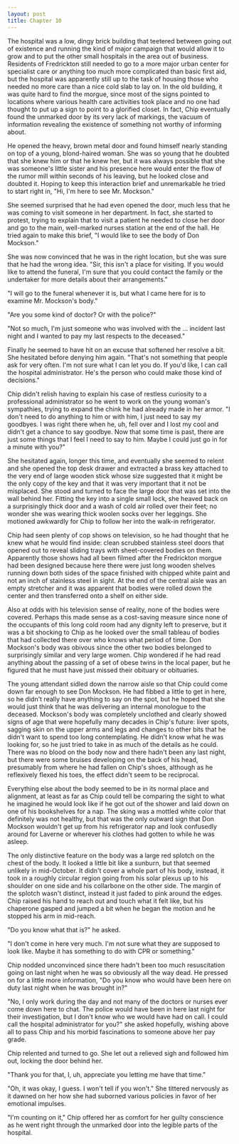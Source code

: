 ```yaml
---
layout: post
title: Chapter 10
---
```


The hospital was a low, dingy brick building that teetered between going out
of existence and running the kind of major campaign that would allow it to
grow and to put the other small hospitals in the area out of business.
Residents of Fredrickton still needed to go to a more major urban center for
specialist care or anything too much more complicated than basic first aid,
but the hospital was apparently still up to the task of housing those who
needed no more care than a nice cold slab to lay on.  In the old building, it
was quite hard to find the morgue, since most of the signs pointed to
locations where various health care activities took place and no one had
thought to put up a sign to point to a glorified closet.  In fact, Chip
eventually found the unmarked door by its very lack of markings, the vacuum of
information revealing the existence of something not worthy of informing
about.

He opened the heavy, brown metal door and found himself nearly standing on top
of a young, blond-haired woman.  She was so young that he doubted that she
knew him or that he knew her, but it was always possible that she was
someone's little sister and his presence here would enter the flow of the
rumor mill within seconds of his leaving, but he looked close and doubted it.
Hoping to keep this interaction brief and unremarkable he tried to start right
in, "Hi, I'm here to see Mr. Mockson."

She seemed surprised that he had even opened the door, much less that he was
coming to visit someone in her department.  In fact, she started to protest,
trying to explain that to visit a patient he needed to close her door and go
to the main, well-marked nurses station at the end of the hall.  He tried
again to make this brief, "I would like to see the body of Don Mockson."

She was now convinced that he was in the right location, but she was sure that
he had the wrong idea. "Sir, this isn't a place for visiting.  If you would
like to attend the funeral, I'm sure that you could contact the family or the
undertaker for more details about their arrangements."

"I will go to the funeral whenever it is, but what I came here for is to
examine Mr. Mockson's body."

"Are you some kind of doctor?  Or with the police?"

"Not so much, I'm just someone who was involved with the ... incident last
night and I wanted to pay my last respects to the deceased."

Finally he seemed to have hit on an excuse that softened her resolve a bit.
She hesitated before denying him again.  "That's not something that people ask
for very often.  I'm not sure what I can let you do.  If you'd like, I can
call the hospital administrator.  He's the person who could make those kind of
decisions."

Chip didn't relish having to explain his case of restless curiosity to a
professional administrator so he went to work on the young woman's sympathies,
trying to expand the chink he had already made in her armor. "I don't need to
do anything to him or with him, I just need to say my goodbyes.  I was right
there when he, uh, fell over and I lost my cool and didn't get a chance to say
goodbye.  Now that some time is past, there are just some things that I feel I
need to say to him.  Maybe I could just go in for a minute with you?"

She hesitated again, longer this time, and eventually she seemed to relent and
she opened the top desk drawer and extracted a brass key attached to the very
end of large wooden stick whose size suggested that it might be the only copy
of the key and that it was very important that it not be misplaced.  She stood
and turned to face the large door that was set into the wall behind her.
Fitting the key into a single small lock, she heaved back on a surprisingly
thick door and a wash of cold air rolled over their feet; no wonder she was
wearing thick woolen socks over her leggings.  She motioned awkwardly for Chip
to follow her into the walk-in refrigerator.

Chip had seen plenty of cop shows on television, so he had thought that he
knew what he would find inside: clean scrubbed stainless steel doors that
opened out to reveal sliding trays with sheet-covered bodies on them.
Apparently those shows had all been filmed after the Fredrickton morgue had
been designed because here there were just long wooden shelves running down
both sides of the space finished with chipped white paint and not an inch of
stainless steel in sight.  At the end of the central aisle was an empty
stretcher and it was apparent that bodies were rolled down the center and then
transferred onto a shelf on either side.

Also at odds with his television sense of reality, none of the bodies were
covered.  Perhaps this made sense as a cost-saving measure since none of the
occupants of this long cold room had any dignity left to preserve, but it was
a bit shocking to Chip as he looked over the small tableau of bodies that had
collected there over who knows what period of time.  Don Mockson's body was
obivous since the other two bodies belonged to surprisingly similar and very
large women.  Chip wondered if he had read anything about the passing of a set
of obese twins in the local paper, but he figured that he must have just
missed their obituary or obituaries.

The young attendant sidled down the narrow aisle so that Chip could come down
far enough to see Don Mockson.  He had fibbed a little to get in here, so he
didn't really have anything to say on the spot, but he hoped that she would
just think that he was delivering an internal monologue to the deceased.
Mockson's body was completely unclothed and clearly showed signs of age that
were hopefully many decades in Chip's future: liver spots, sagging skin on the
upper arms and legs and changes to other bits that he didn't want to spend too
long contemplating.  He didn't know what he was looking for, so he just tried
to take in as much of the details as he could.  There was no blood on the body
now and there hadn't been any last night, but there were some bruises
developing on the back of his head, presumably from where he had fallen on
Chip's shoes, although as he reflexively flexed his toes, the effect didn't
seem to be reciprocal.

Everything else about the body seemed to be in its normal place and alignment,
at least as far as Chip could tell be comparing the sight to what he imagined
he would look like if he got out of the shower and laid down on one of his
bookshelves for a nap.  The sking was a mottled white color that definitely
was not healthy, but that was the only outward sign that Don Mockson wouldn't
get up from his refrigerator nap and look confusedly around for Laverne or
wherever his clothes had gotten to while he was asleep.

The only distinctive feature on the body was a large red splotch on the chest
of the body.  It looked a little bit like a sunburn, but that seemed unlikely
in mid-October.  It didn't cover a whole part of his body, instead, it took in
a roughly circular region going from his solar plexus up to his shoulder on
one side and his collarbone on the other side.  The margin of the splotch
wasn't distinct, instead it just faded to pink around the edges.  Chip raised
his hand to reach out and touch what it felt like, but his chaperone gasped
and jumped a bit when he began the motion and he stopped his arm in mid-reach.

"Do you know what that is?" he asked.

"I don't come in here very much.  I'm not sure what they are supposed to look
like.  Maybe it has something to do with CPR or something."

Chip nodded unconvinced since there hadn't been too much resuscitation going
on last night when he was so obviously all the way dead.  He pressed on for a
little more information, "Do you know who would have been here on duty last
night when he was brought in?"

"No, I only work during the day and not many of the doctors or nurses ever
come down here to chat.  The police would have been in here last night for
their investigation, but I don't know who we would have had on call.  I could
call the hospital administrator for you?" she asked hopefully, wishing above
all to pass Chip and his morbid fascinations to someone above her pay grade.

Chip relented and turned to go.  She let out a relieved sigh and followed him
out, locking the door behind her.

"Thank you for that, I, uh, appreciate you letting me have that time."

"Oh, it was okay, I guess.  I won't tell if you won't." She tittered nervously
as it dawned on her how she had suborned various policies in favor of her
emotional impulses.

"I'm counting on it," Chip offered her as comfort for her guilty conscience as
he went right through the unmarked door into the legible parts of the
hospital.
